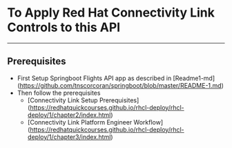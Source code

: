 # To Apply Red Hat Connectivity Link Controls to this API
-----------------------------------------------
## Prerequisites
- First Setup Springboot Flights API app as described in [Readme1-md] (https://github.com/tnscorcoran/springboot/blob/master/README-1.md)
- Then follow the prerequisites 
  - [Connectivity Link Setup Prerequisites] (https://redhatquickcourses.github.io/rhcl-deploy/rhcl-deploy/1/chapter2/index.html)
  - [Connectivity Link Platform Engineer Workflow] (https://redhatquickcourses.github.io/rhcl-deploy/rhcl-deploy/1/chapter3/index.html)

```

```

